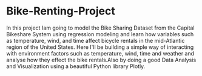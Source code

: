 # Bike-Renting-Project
In this project Iam going to model the Bike Sharing Dataset from the Capital Bikeshare System using regression modeling and learn how variables such as temperature, wind, and time affect bicycle rentals in the mid-Atlantic region of the United States. Here I'll be building a simple way of interacting with environment factors such as temperature, wind, time and weather and analyse how they effect the bike rentals.Also by doing a good Data Analysis and Visualization using a beautiful Python library Plotly.

